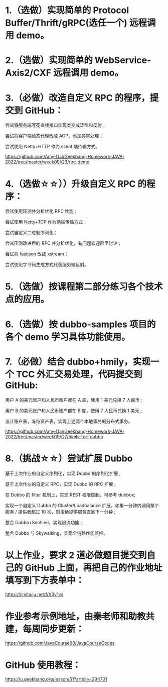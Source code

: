 # 1.（选做）实现简单的 Protocol Buffer/Thrift/gRPC(选任一个) 远程调用 demo。
# 2.（选做）实现简单的 WebService-Axis2/CXF 远程调用 demo。
# 3.（必做）改造自定义 RPC 的程序，提交到 GitHub：

尝试将服务端写死查找接口实现类变成泛型和反射；

尝试将客户端动态代理改成 AOP，添加异常处理；

尝试使用 Netty+HTTP 作为 client 端传输方式。

https://github.com/Amy-Dai/Geekbang-Homework-JAVA-2022/tree/master/week09/Q3/rpc-demo


# 4.（选做☆☆））升级自定义 RPC 的程序：

尝试使用压测并分析优化 RPC 性能；

尝试使用 Netty+TCP 作为两端传输方式；

尝试自定义二进制序列化；

尝试压测改进后的 RPC 并分析优化，有问题欢迎群里讨论；

尝试将 fastjson 改成 xstream；

尝试使用字节码生成方式代替服务端反射。

# 5.（选做）按课程第二部分练习各个技术点的应用。
# 6.（选做）按 dubbo-samples 项目的各个 demo 学习具体功能使用。
# 7.（必做）结合 dubbo+hmily，实现一个 TCC 外汇交易处理，代码提交到 GitHub:

用户 A 的美元账户和人民币账户都在 A 库，使用 1 美元兑换 7 人民币 ;

用户 B 的美元账户和人民币账户都在 B 库，使用 7 人民币兑换 1 美元 ;

设计账户表，冻结资产表，实现上述两个本地事务的分布式事务。

https://github.com/Amy-Dai/Geekbang-Homework-JAVA-2022/tree/master/week09/Q7/himly-tcc-dubbo


# 8.（挑战☆☆）尝试扩展 Dubbo

基于上次作业的自定义序列化，实现 Dubbo 的序列化扩展 ;

基于上次作业的自定义 RPC，实现 Dubbo 的 RPC 扩展 ;

在 Dubbo 的 filter 机制上，实现 REST 权限控制，可参考 dubbox;

实现一个自定义 Dubbo 的 Cluster/Loadbalance 扩展，如果一分钟内调用某个服务 / 提供者超过 10 次，则拒绝提供服务直到下一分钟 ;

整合 Dubbo+Sentinel，实现限流功能 ;

整合 Dubbo 与 Skywalking，实现全链路性能监控。

# 以上作业，要求 2 道必做题目提交到自己的 GitHub 上面，再把自己的作业地址填写到下方表单中：

 https://jinshuju.net/f/X3y1vs

# 作业参考示例地址，由秦老师和助教共建，每周同步更新：
 
https://github.com/JavaCourse00/JavaCourseCodes

# GitHub 使用教程： 

https://u.geekbang.org/lesson/51?article=294701
